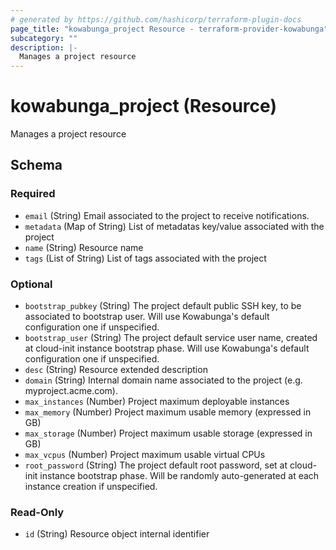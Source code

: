 ```yaml
---
# generated by https://github.com/hashicorp/terraform-plugin-docs
page_title: "kowabunga_project Resource - terraform-provider-kowabunga"
subcategory: ""
description: |-
  Manages a project resource
---
```


# kowabunga_project (Resource)

Manages a project resource



<!-- schema generated by tfplugindocs -->
## Schema

### Required

- `email` (String) Email associated to the project to receive notifications.
- `metadata` (Map of String) List of metadatas key/value associated with the project
- `name` (String) Resource name
- `tags` (List of String) List of tags associated with the project

### Optional

- `bootstrap_pubkey` (String) The project default public SSH key, to be associated to bootstrap user. Will use Kowabunga's default configuration one if unspecified.
- `bootstrap_user` (String) The project default service user name, created at cloud-init instance bootstrap phase. Will use Kowabunga's default configuration one if unspecified.
- `desc` (String) Resource extended description
- `domain` (String) Internal domain name associated to the project (e.g. myproject.acme.com).
- `max_instances` (Number) Project maximum deployable instances
- `max_memory` (Number) Project maximum usable memory (expressed in GB)
- `max_storage` (Number) Project maximum usable storage (expressed in GB)
- `max_vcpus` (Number) Project maximum usable virtual CPUs
- `root_password` (String) The project default root password, set at cloud-init instance bootstrap phase. Will be randomly auto-generated at each instance creation if unspecified.

### Read-Only

- `id` (String) Resource object internal identifier


